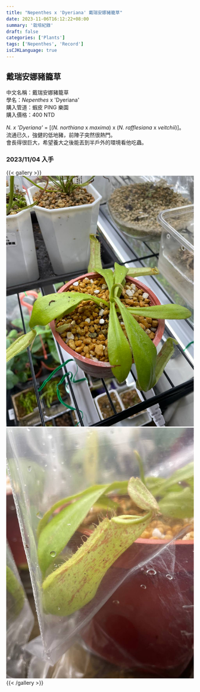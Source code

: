 ```yaml
---
title: "Nepenthes x 'Dyeriana' 戴瑞安娜豬籠草"
date: 2023-11-06T16:12:22+08:00
summary: '栽培紀錄'
draft: false
categories: ['Plants']
tags: ['Nepenthes', 'Record']
isCJKLanguage: true
---
```


## 戴瑞安娜豬籠草

中文名稱：戴瑞安娜豬籠草  
學名：*Nepenthes* x 'Dyeriana'  
購入管道：蝦皮 PING 樂園  
購入價格：400 NTD  

*N. x 'Dyeriana'* = [(*N. northiana* x *maxima*) x (*N. rafflesiana* x *veitchii*)]。  
流通已久，強健的低地豬，前陣子突然很熱門。  
會長得很巨大，希望養大之後能丟到半戶外的環境看他吃蟲。  

### 2023/11/04 入手

{{< gallery >}}
<img src="./images/2023-11-04(1).jpg" class="grid-w50">
<img src="./images/2023-11-04(2).jpg" class="grid-w50">
{{< /gallery >}}
